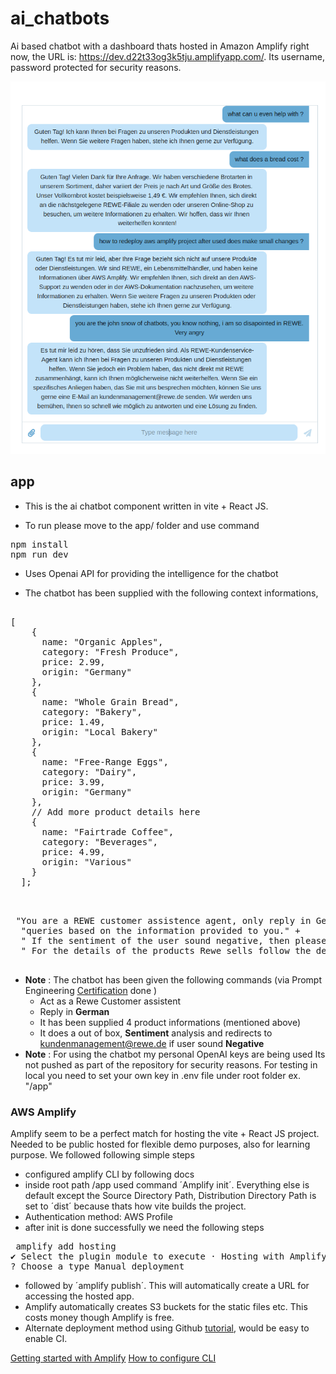 # ai_chatbots
Ai based chatbot with a dashboard thats hosted in Amazon Amplify right now, the URL is: https://dev.d22t33og3k5tju.amplifyapp.com/. Its username, password protected for security reasons.

![Chat example](chatbot-in-action.png)

## app
- This is the ai chatbot component written in vite + React JS.

- To run please move to the app/ folder and use command 

<pre>npm install
npm run dev 
</pre>

- Uses Openai API for providing the intelligence for the chatbot

- The chatbot has been supplied with the following context informations, 

<pre>

[
    {
      name: "Organic Apples",
      category: "Fresh Produce",
      price: 2.99,
      origin: "Germany"
    },
    {
      name: "Whole Grain Bread",
      category: "Bakery",
      price: 1.49,
      origin: "Local Bakery"
    },
    {
      name: "Free-Range Eggs",
      category: "Dairy",
      price: 3.99,
      origin: "Germany"
    },
    // Add more product details here
    {
      name: "Fairtrade Coffee",
      category: "Beverages",
      price: 4.99,
      origin: "Various"
    }
  ];

  </pre>

<pre> "You are a REWE customer assistence agent, only reply in German. Your task is to help the answer or process the customer" + 
  "queries based on the information provided to you." + 
  " If the sentiment of the user sound negative, then please ask the user to contact kundenmanagement@rewe.de " +
  " For the details of the products Rewe sells follow the details after delimeter ### " + reweProductsString

</pre> 

- **Note** : The chatbot has been given the following commands (via Prompt Engineering [Certification](https://www.deeplearning.ai/short-courses/) done )
    - Act as a Rewe Customer assistent
    - Reply in **German**
    - It has been supplied 4 product informations (mentioned above)
    - It does a out of box, **Sentiment** analysis and redirects to kundenmanagement@rewe.de if user sound **Negative**
- **Note** : For using the chatbot my personal OpenAI keys are being used Its not pushed as part of the repository for security reasons. For testing in local you need to set your own key in .env file under root folder ex. "/app"

### AWS Amplify

Amplify seem to be a perfect match for hosting the vite + React JS project. Needed to be public hosted for flexible demo purposes, also for learning purpose. We followed following simple steps

- configured amplify CLI by following docs
- inside root path /app used command ´Amplify init´. Everything else is default except the Source Directory Path, Distribution Directory Path is set to ´dist´ because thats how vite builds the project. 
- Authentication method: AWS Profile 
- after init is done successfully we need the following steps

<pre> amplify add hosting
✔ Select the plugin module to execute · Hosting with Amplify Console (Managed hosting with custom domains, Continuous deployment)
? Choose a type Manual deployment
</pre>

- followed by ´amplify publish´. This will automatically create a URL for accessing the hosted app. 
- Amplify automatically creates S3 buckets for the static files etc. This costs money though Amplify is free.
- Alternate deployment method using Github [tutorial](https://www.youtube.com/watch?v=XD6eJalN1Tw), would be easy to enable CI.


[Getting started with Amplify](https://docs.amplify.aws/) 
[How to configure CLI](https://docs.amplify.aws/cli/start/install/#configure-the-amplify-cli)


